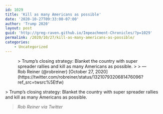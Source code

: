 ```yaml
---
id: 1029
title: 'Kill as many Americans as possible'
date: '2020-10-27T09:33:00-07:00'
author: 'Trump 2020'
layout: post
guid: 'http://greg-raven.github.io/Impeachment-Chronicles/?p=1029'
permalink: /2020/10/27/kill-as-many-americans-as-possible/
categories:
    - Uncategorized
---
```


<figure class="wp-block-embed is-type-rich is-provider-twitter wp-block-embed-twitter"><div class="wp-block-embed__wrapper">> Trump’s closing strategy: Blanket the country with super spreader rallies and kill as many Americans as possible.
> 
> — Rob Reiner (@robreiner) [October 27, 2020](https://twitter.com/robreiner/status/1321079320681476096?ref_src=twsrc%5Etfw)

<script async="" charset="utf-8" src="https://platform.twitter.com/widgets.js"></script></div></figure>> Trump’s closing strategy: Blanket the country with super spreader rallies and kill as many Americans as possible.
> 
> <cite>Rob Reiner via Twitter</cite>
